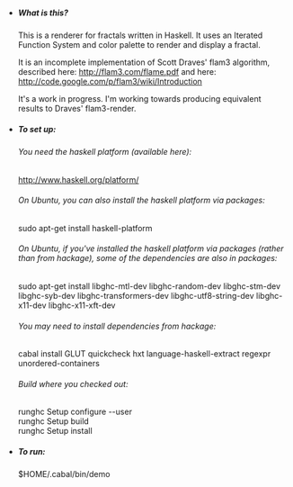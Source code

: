 * ##### What is this?
  This is a renderer for fractals written in Haskell.  It uses an Iterated Function System and color palette to render and display a fractal.

  It is an incomplete implementation of Scott Draves' flam3 algorithm, described here: http://flam3.com/flame.pdf and here: http://code.google.com/p/flam3/wiki/Introduction
  
  It's a work in progress.  I'm working towards producing equivalent results to Draves' flam3-render. 

* ##### To set up:
  ###### You need the haskell platform (available here): 
    http://www.haskell.org/platform/  

  ###### On Ubuntu, you can also install the haskell platform via packages:
    sudo apt-get install haskell-platform

  ###### On Ubuntu, if you've installed the haskell platform via packages (rather than from hackage), some of the dependencies are also in packages:
    sudo apt-get install libghc-mtl-dev libghc-random-dev libghc-stm-dev libghc-syb-dev libghc-transformers-dev libghc-utf8-string-dev libghc-x11-dev libghc-x11-xft-dev

  ###### You may need to install dependencies from hackage:  
    cabal install GLUT quickcheck hxt language-haskell-extract regexpr unordered-containers 

  ###### Build where you checked out:  
    runghc Setup configure --user  
    runghc Setup build  
    runghc Setup install  

* ##### To run:

    $HOME/.cabal/bin/demo
